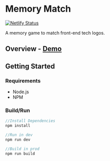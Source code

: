 # Memory Match

[![Netlify Status](https://api.netlify.com/api/v1/badges/f6ef8d8f-84ea-461f-b615-896b6fb2552c/deploy-status)](https://app.netlify.com/sites/play-memory-match/deploys)

A memory game to match front-end tech logos.

## Overview - [Demo](https://play-memory-match.netlify.app/)

## Getting Started

### Requirements

- Node.js
- NPM

### Build/Run

```javascript
//Install Dependencies
npm install

//Run in dev
npm run dev

//Build in prod
npm run build
```
